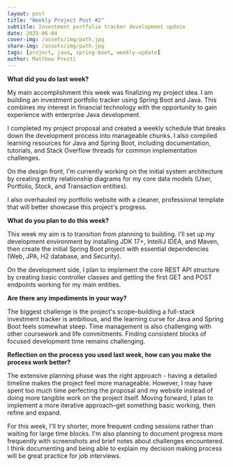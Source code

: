 ```yaml
---
layout: post
title: "Weekly Project Post #2"
subtitle: Investment portfolio tracker development update
date: 2025-06-04
cover-img: /assets/img/path.jpg
share-img: /assets/img/path.jpg
tags: [project, java, spring-boot, weekly-update]
author: Matthew Presti
---
```


**What did you do last week?**

My main accomplishment this week was finalizing my project idea. I am building an investment portfolio tracker using Spring Boot and Java. This combines my interest in financial technology with the opportunity to gain experience with enterprise Java development.

I completed my project proposal and created a weekly schedule that breaks down the development process into manageable chunks. I also compiled learning resources for Java and Spring Boot, including documentation, tutorials, and Stack Overflow threads for common implementation challenges.

On the design front, I'm currently working on the initial system architecture by creating entity relationship diagrams for my core data models (User, Portfolio, Stock, and Transaction entities).

I also overhauled my portfolio website with a cleaner, professional template that will better showcase this project's progress.

**What do you plan to do this week?**

This week my aim is to transition from planning to building. I'll set up my development environment by installing JDK 17+, IntelliJ IDEA, and Maven, then create the initial Spring Boot project with essential dependencies (Web, JPA, H2 database, and Security).

On the development side, I plan to implement the core REST API structure by creating basic controller classes and getting the first GET and POST endpoints working for my main entities.

**Are there any impediments in your way?**

The biggest challenge is the project's scope–building a full-stack investment tracker is ambitious, and the learning curve for Java and Spring Boot feels somewhat steep. Time management is also challenging with other coursework and life commitments. Finding consistent blocks of focused development time remains challenging.

**Reflection on the process you used last week, how can you make the process work better?**

The extensive planning phase was the right approach - having a detailed timeline makes the project feel more manageable. However, I may have spent too much time perfecting the proposal and my website instead of doing more tangible work on the project itself. Moving forward, I plan to implement a more iterative approach–get something basic working, then refine and expand.

For this week, I'll try shorter, more frequent coding sessions rather than waiting for large time blocks. I'm also planning to document progress more frequently with screenshots and brief notes about challenges encountered. I think documenting and being able to explain my decision making process will be great practice for job interviews.
